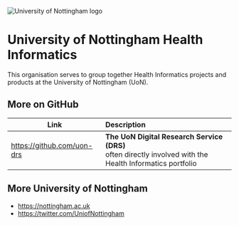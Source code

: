 ![University of Nottingham logo](https://avatars.githubusercontent.com/u/110397571?s=88 "University of Nottingham")

# University of Nottingham Health Informatics

This organisation serves to group together Health Informatics projects and products at the University of Nottingham (UoN).

## More on GitHub

| Link | Description |
|-|:-|
| https://github.com/uon-drs | **The UoN Digital Research Service (DRS)** <br>often directly involved with the Health Informatics portfolio |

## More University of Nottingham

- https://nottingham.ac.uk
- https://twitter.com/UniofNottingham
